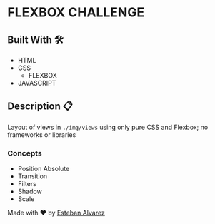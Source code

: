 # FLEXBOX CHALLENGE

## Built With :hammer_and_wrench:

* HTML
* CSS
    - FLEXBOX
* JAVASCRIPT


## Description :clipboard:

Layout of views in `./img/views` using only pure CSS and Flexbox; no frameworks or libraries

### Concepts

* Position Absolute
* Transition
* Filters
* Shadow
* Scale

Made with ❤️ by [Esteban Alvarez](https://github.com/alvarez98)